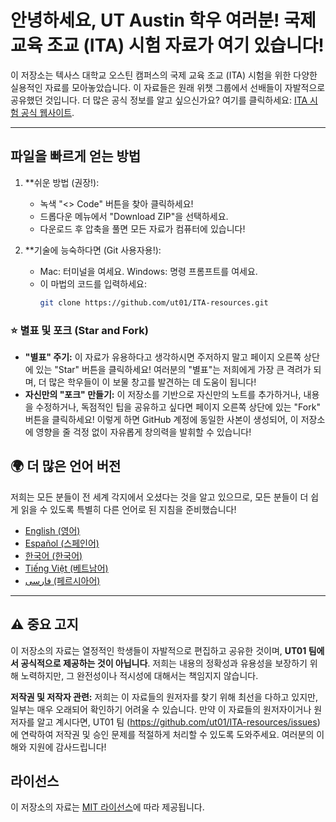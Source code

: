 # 안녕하세요, UT Austin 학우 여러분! 국제 교육 조교 (ITA) 시험 자료가 여기 있습니다!

이 저장소는 텍사스 대학교 오스틴 캠퍼스의 국제 교육 조교 (ITA) 시험을 위한 다양한 실용적인 자료를 모아놓았습니다. 이 자료들은 원래 위챗 그룹에서 선배들이 자발적으로 공유했던 것입니다. 더 많은 공식 정보를 알고 싶으신가요? 여기를 클릭하세요: [ITA 시험 공식 웹사이트](https://global.utexas.edu/english-language-center/resources/international-teaching-assistants).

---

## 파일을 빠르게 얻는 방법

1.  **쉬운 방법 (권장!):
    *   녹색 "<> Code" 버튼을 찾아 클릭하세요!
    *   드롭다운 메뉴에서 "Download ZIP"을 선택하세요.
    *   다운로드 후 압축을 풀면 모든 자료가 컴퓨터에 있습니다!

2.  **기술에 능숙하다면 (Git 사용자용!):
    *   Mac: 터미널을 여세요. Windows: 명령 프롬프트를 여세요.
    *   이 마법의 코드를 입력하세요:
        ```bash
        git clone https://github.com/ut01/ITA-resources.git
        ```

### ⭐ 별표 및 포크 (Star and Fork)

*   **"별표" 주기:** 이 자료가 유용하다고 생각하시면 주저하지 말고 페이지 오른쪽 상단에 있는 "Star" 버튼을 클릭하세요! 여러분의 "별표"는 저희에게 가장 큰 격려가 되며, 더 많은 학우들이 이 보물 창고를 발견하는 데 도움이 됩니다!
*   **자신만의 "포크" 만들기:** 이 저장소를 기반으로 자신만의 노트를 추가하거나, 내용을 수정하거나, 독점적인 팁을 공유하고 싶다면 페이지 오른쪽 상단에 있는 "Fork" 버튼을 클릭하세요! 이렇게 하면 GitHub 계정에 동일한 사본이 생성되어, 이 저장소에 영향을 줄 걱정 없이 자유롭게 창의력을 발휘할 수 있습니다!

## 🌍 더 많은 언어 버전

저희는 모든 분들이 전 세계 각지에서 오셨다는 것을 알고 있으므로, 모든 분들이 더 쉽게 읽을 수 있도록 특별히 다른 언어로 된 지침을 준비했습니다!

*   [English (영어)](./translations/README.en.md)
*   [Español (스페인어)](./translations/README.es.md)
*   [한국어 (한국어)](./translations/README.ko.md)
*   [Tiếng Việt (베트남어)](./translations/README.vi.md)
*   [فارسی (페르시아어)](./translations/README.fa.md)

---

## ⚠️ 중요 고지

이 저장소의 자료는 열정적인 학생들이 자발적으로 편집하고 공유한 것이며, **UT01 팀에서 공식적으로 제공하는 것이 아닙니다**. 저희는 내용의 정확성과 유용성을 보장하기 위해 노력하지만, 그 완전성이나 적시성에 대해서는 책임지지 않습니다.

**저작권 및 저작자 관련:** 저희는 이 자료들의 원저자를 찾기 위해 최선을 다하고 있지만, 일부는 매우 오래되어 확인하기 어려울 수 있습니다. 만약 이 자료들의 원저자이거나 원저자를 알고 계시다면, UT01 팀 (https://github.com/ut01/ITA-resources/issues) 에 연락하여 저작권 및 승인 문제를 적절하게 처리할 수 있도록 도와주세요. 여러분의 이해와 지원에 감사드립니다!

## 라이선스

이 저장소의 자료는 [MIT 라이선스](LICENSE)에 따라 제공됩니다.